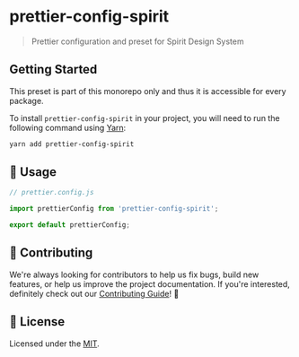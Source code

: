 # prettier-config-spirit

> Prettier configuration and preset for Spirit Design System

## Getting Started

This preset is part of this monorepo only and thus it is accessible for every package.

To install `prettier-config-spirit` in your project, you will need to run the following command using [Yarn][yarn]:

```bash
yarn add prettier-config-spirit
```

## 🚀 Usage

```js
// prettier.config.js

import prettierConfig from 'prettier-config-spirit';

export default prettierConfig;
```

## 🙌 Contributing

We're always looking for contributors to help us fix bugs, build new features,
or help us improve the project documentation. If you're interested, definitely
check out our [Contributing Guide][contributing]! 👀

## 📝 License

Licensed under the [MIT][license].

[yarn]: https://yarnpkg.com/en/
[contributing]: https://github.com/lmc-eu/spirit-design-system/blob/main/CONTRIBUTING.md
[license]: https://github.com/lmc-eu/spirit-design-system/blob/main/LICENSE.md
